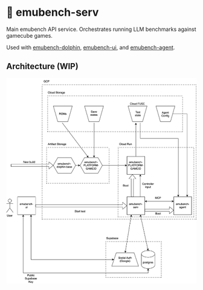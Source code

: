 # 🛜 emubench-serv

Main emubench API service. Orchestrates running LLM benchmarks against gamecube games.

Used with [emubench-dolphin](https://github.com/dwilliams27/emubench-dolphin), [emubench-ui](https://github.com/dwilliams27/emubench-ui), and [emubench-agent](https://github.com/dwilliams27/emubench-agent).

## Architecture (WIP)
<img src="public/basic_emubench_arch.svg" alt="arch diagram">
